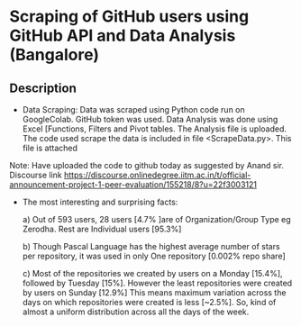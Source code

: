 # Scraping of GitHub users using GitHub API and Data Analysis (Bangalore)
## Description

* Data Scraping: Data was scraped using Python code run on GoogleColab. GitHub token was used. Data Analysis was done using Excel [Functions, Filters and Pivot tables. The Analysis file is uploaded. The code used scrape the data is included in file <ScrapeData.py>. This file is attached

Note: Have uploaded the code to github today as suggested by Anand sir. Discourse link <https://discourse.onlinedegree.iitm.ac.in/t/official-announcement-project-1-peer-evaluation/155218/8?u=22f3003121>

* The most interesting and surprising facts:
 
    a) Out of 593 users, 28 users [4.7% ]are of Organization/Group Type eg Zerodha. Rest are Individual users [95.3%]
  
    b) Though Pascal Language has the highest average number of stars per repository, it was used in only One repository [0.002% repo share]
  
    c) Most of the repositories we created by users on a Monday [15.4%], followed by Tuesday [15%]. However the least repositories were created by users on Sunday [12.9%] This means maximum variation across the days on which repositories were created is less [~2.5%]. So, kind of almost a uniform distribution across all the days of the week. 
